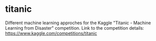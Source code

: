 # titanic
Different machine learning approches for the Kaggle "Titanic - Machine Learning from Disaster" competition. Link to the competition details: https://www.kaggle.com/competitions/titanic  

